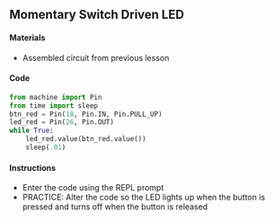 ## Momentary Switch Driven LED

#### Materials
 - Assembled circuit from previous lesson

#### Code
```Python
from machine import Pin
from time import sleep
btn_red = Pin(18, Pin.IN, Pin.PULL_UP)
led_red = Pin(26, Pin.OUT)
while True:
    led_red.value(btn_red.value())
    sleep(.01)
```

#### Instructions
 - Enter the code using the REPL prompt
 - PRACTICE: Alter the code so the LED lights up when the button is pressed and turns off when the button is released
